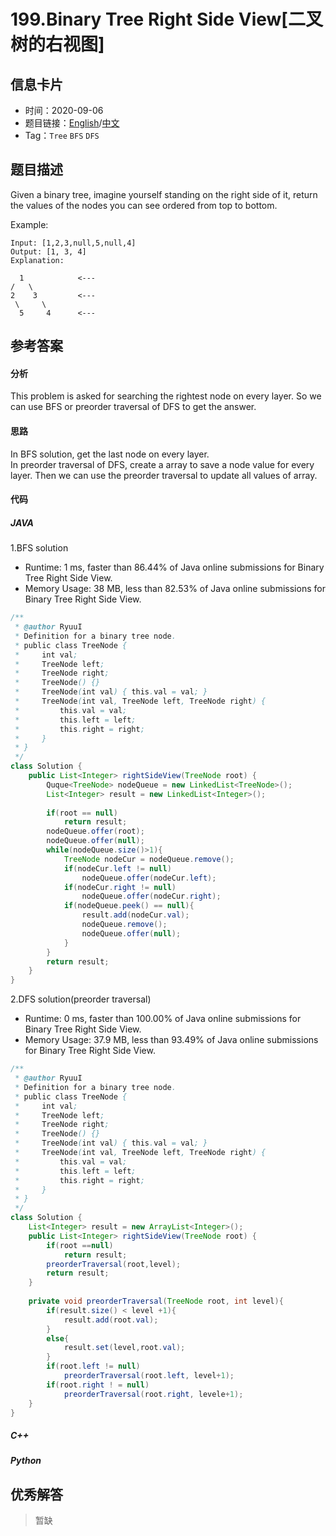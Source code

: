 # 199.Binary Tree Right Side View[二叉树的右视图]

## 信息卡片

* 时间：2020-09-06
* 题目链接：[English](https://leetcode.com/problems/binary-tree-right-side-view/)/[中文](https://leetcode-cn.com/problems/binary-tree-right-side-view/)
* Tag：`Tree` `BFS` `DFS`
## 题目描述
Given a binary tree, imagine yourself standing on the right side of it, return the values of the nodes you can see ordered from top to bottom.

Example:  
  
    Input: [1,2,3,null,5,null,4]
    Output: [1, 3, 4]
    Explanation:
     
      1            <---
    /   \
    2    3         <---
     \     \
      5     4      <---


## 参考答案   


#### 分析

This problem is asked for searching the rightest node on every layer. So we can use BFS or preorder traversal of DFS to get the answer.   

#### 思路
In BFS solution, get the last node on every layer.  
In preorder traversal of DFS, create a array to save a node value for every layer. Then we can use the preorder traversal to update all values of array.  

#### 代码

##### JAVA

1.BFS solution

* Runtime: 1 ms, faster than 86.44% of Java online submissions for Binary Tree Right Side View.
* Memory Usage: 38 MB, less than 82.53% of Java online submissions for Binary Tree Right Side View.

```Java
/**
 * @author RyuuI
 * Definition for a binary tree node.
 * public class TreeNode {
 *     int val;
 *     TreeNode left;
 *     TreeNode right;
 *     TreeNode() {}
 *     TreeNode(int val) { this.val = val; }
 *     TreeNode(int val, TreeNode left, TreeNode right) {
 *         this.val = val;
 *         this.left = left;
 *         this.right = right;
 *     }
 * }
 */
class Solution {
    public List<Integer> rightSideView(TreeNode root) {
        Quque<TreeNode> nodeQueue = new LinkedList<TreeNode>();
        List<Integer> result = new LinkedList<Integer>();
        
        if(root == null)
        	return result;
        nodeQueue.offer(root);
        nodeQueue.offer(null);
        while(nodeQueue.size()>1){
        	TreeNode nodeCur = nodeQueue.remove();
        	if(nodeCur.left != null)
        		nodeQueue.offer(nodeCur.left);
        	if(nodeCur.right != null)
        		nodeQueue.offer(nodeCur.right);
        	if(nodeQueue.peek() == null){
        		result.add(nodeCur.val);
        		nodeQueue.remove();
        		nodeQueue.offer(null);
        	}
        }
        return result;
    }
}
```


2.DFS solution(preorder traversal)  

* Runtime: 0 ms, faster than 100.00% of Java online submissions for Binary Tree Right Side View.
* Memory Usage: 37.9 MB, less than 93.49% of Java online submissions for Binary Tree Right Side View.

```Java
/**
 * @author RyuuI
 * Definition for a binary tree node.
 * public class TreeNode {
 *     int val;
 *     TreeNode left;
 *     TreeNode right;
 *     TreeNode() {}
 *     TreeNode(int val) { this.val = val; }
 *     TreeNode(int val, TreeNode left, TreeNode right) {
 *         this.val = val;
 *         this.left = left;
 *         this.right = right;
 *     }
 * }
 */
class Solution {
	List<Integer> result = new ArrayList<Integer>();
    public List<Integer> rightSideView(TreeNode root) {
    	if(root ==null)
    		return result;
    	preorderTraversal(root,level);
    	return result;
    }
    
    private void preorderTraversal(TreeNode root, int level){
    	if(result.size() < level +1){
    		result.add(root.val);
    	}
    	else{
    		result.set(level,root.val);
    	}
    	if(root.left != null)
    		preorderTraversal(root.left, level+1);
    	if(root.right ! = null)
    		preorderTraversal(root.right, levele+1);
    }
}
```

##### C++


##### Python


## 优秀解答

>暂缺

